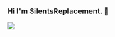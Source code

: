 ### Hi I'm SilentsReplacement. 👋

<img src = "https://github-readme-stats.vercel.app/api?username=SilentsReplacement&&show_icons=true&title_color=ffffff&icon_color=bb2acf&text_color=daf7dc&bg_color=151515">

